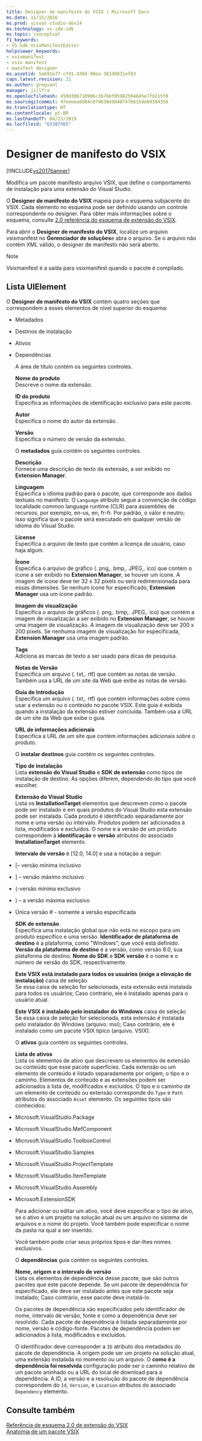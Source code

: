 ```yaml
---
title: Designer de manifesto do VSIX | Microsoft Docs
ms.date: 11/15/2016
ms.prod: visual-studio-dev14
ms.technology: vs-ide-sdk
ms.topic: conceptual
f1_keywords:
- VS.Sdk.VsixManifestEditor
helpviewer_keywords:
- vsixmanifest
- vsix manifest
- manifest designer
ms.assetid: 5a691e77-cf91-430d-90ea-361d9031ef83
caps.latest.revision: 21
ms.author: gregvanl
manager: jillfra
ms.openlocfilehash: 450d306718906c3b76bf05982594045e7fd215f0
ms.sourcegitcommit: 47eeeeadd84c879636e9d48747b615de69384356
ms.translationtype: HT
ms.contentlocale: pt-BR
ms.lasthandoff: 04/23/2019
ms.locfileid: "63387565"
---
```

# <a name="vsix-manifest-designer"></a>Designer de manifesto do VSIX
[!INCLUDE[vs2017banner](../includes/vs2017banner.md)]

Modifica um pacote manifesto arquivo VSIX, que define o comportamento de instalação para uma extensão do Visual Studio.  
  
 O **Designer de manifesto do VSIX** mapeia para o esquema subjacente do VSIX. Cada elemento no esquema pode ser definido usando um controle correspondente no designer. Para obter mais informações sobre o esquema, consulte [2.0 referência do esquema de extensão do VSIX](../extensibility/vsix-extension-schema-2-0-reference.md).  
  
 Para abrir o **Designer de manifesto do VSIX**, localize um arquivo vsixmanifest no **Gerenciador de soluções**e abra o arquivo. Se o arquivo não contém XML válido, o designer de manifesto não será aberto.  
  
> [!NOTE]
> Vsixmanifest é a saída para vsixmanifest quando o pacote é compilado.  
  
## <a name="uielement-list"></a>Lista UIElement  
 O **Designer de manifesto do VSIX** contém quatro seções que correspondem a esses elementos de nível superior do esquema:  
  
- Metadados  
  
- Destinos de instalação  
  
- Ativos  
  
- Dependências  
  
  A área de título contém os seguintes controles.  
  
  **Nome do produto**  
  Descreve o nome da extensão.  
  
  **ID do produto**  
  Especifica as informações de identificação exclusivo para este pacote.  
  
  **Autor**  
  Especifica o nome do autor da extensão.  
  
  **Versão**  
  Especifica o número de versão da extensão.  
  
  O **metadados** guia contém os seguintes controles.  
  
  **Descrição**  
  Fornece uma descrição de texto da extensão, a ser exibido no **Extension Manager**.  
  
  **Linguagem**  
  Especifica o idioma padrão para o pacote, que corresponde aos dados textuais no manifesto. O `Language` atributo segue a convenção de código localidade common language runtime (CLR) para assemblies de recursos, por exemplo, en-us, en, fr-fr. Por padrão, o valor é neutro; Isso significa que o pacote será executado em qualquer versão de idioma do Visual Studio.  
  
  **License**  
  Especifica o arquivo de texto que contém a licença de usuário, caso haja algum.  
  
  **Ícone**  
  Especifica o arquivo de gráfico (. png,. bmp,. JPEG,. ico) que contém o ícone a ser exibido no **Extension Manager**, se houver um ícone. A imagem de ícone deve ter 32 x 32 pixels ou será redimensionada para essas dimensões. Se nenhum ícone for especificado, **Extension Manager** usa um ícone padrão.  
  
  **Imagem de visualização**  
  Especifica o arquivo de gráficos (. png,. bmp,. JPEG,. ico) que contém a imagem de visualização a ser exibido no **Extension Manager**, se houver uma imagem de visualização. A imagem de visualização deve ser 200 x 200 pixels. Se nenhuma imagem de visualização for especificada, **Extension Manager** usa uma imagem padrão.  
  
  **Tags**  
  Adiciona as marcas de texto a ser usado para dicas de pesquisa.  
  
  **Notas de Versão**  
  Especifica um arquivo (. txt,. rtf) que contém as notas de versão. Também usa a URL de um site da Web que exibe as notas de versão.  
  
  **Guia de Introdução**  
  Especifica um arquivo (. txt,. rtf) que contém informações sobre como usar a extensão ou o conteúdo no pacote VSIX. Este guia é exibida quando a instalação da extensão estiver concluída. Também usa a URL de um site da Web que exibe o guia.  
  
  **URL de informações adicionais**  
  Especifica a URL de um site que contém informações adicionais sobre o produto.  
  
  O **instalar destinos** guia contém os seguintes controles.  
  
  **Tipo de instalação**  
  Lista **extensão do Visual Studio** e **SDK de extensão** como tipos de instalação de destino. As opções diferem, dependendo do tipo que você escolher.  
  
  **Extensão do Visual Studio**  
  Lista os **InstallationTarget** elementos que descrevem como o pacote pode ser instalado e em quais produtos do Visual Studio esta extensão pode ser instalada. Cada produto é identificado separadamente por nome e uma versão ou intervalo.  Produtos podem ser adicionados à lista, modificados e excluídos. O nome e a versão de um produto correspondem à **identificação** e **versão** atributos do associado **InstallationTarget** elemento.  
  
  **Intervalo de versão** é [12.0, 14.0] e usa a notação a seguir:  
  
- [– versão mínima inclusivo  
  
- ] – versão máximo inclusivo  
  
- (-versão mínima exclusivo  
  
- ) – a versão máxima exclusivo  
  
- Única versão # - somente a versão especificada  
  
  **SDK de extensão**  
  Especifica uma instalação global que não está no escopo para um produto específico e uma versão. **Identificador de plataforma de destino** é a plataforma, como "Windows", que você está definido. **Versão da plataforma de destino** é a versão, como versão 8.0, sua plataforma de destino. **Nome do SDK** e **SDK versão** é o nome e o número de versão do SDK, respectivamente.  
  
  **Este VSIX está instalado para todos os usuários (exige a elevação de instalação)** caixa de seleção  
  Se essa caixa de seleção for selecionada, esta extensão está instalada para todos os usuários; Caso contrário, ele é instalado apenas para o usuário atual.  
  
  **Este VSIX é instalado pelo instalador do Windows** caixa de seleção  
  Se essa caixa de seleção for selecionada, esta extensão é instalada pelo instalador do Windows (arquivo. msi); Caso contrário, ele é instalado como um pacote VSIX típico (arquivo. VSIX).  
  
  O **ativos** guia contém os seguintes controles.  
  
  **Lista de ativos**  
  Lista os elementos de ativo que descrevem os elementos de extensão ou conteúdo que esse pacote superfícies. Cada extensão ou um elemento de conteúdo é listado separadamente por origem, o tipo e o caminho. Elementos de conteúdo e as extensões podem ser adicionados à lista de, modificados e excluídos. O tipo e o caminho de um elemento de conteúdo ou extensão corresponde do `Type` e `Path` atributos do associado `Asset` elemento. Os seguintes tipos são conhecidos:  
  
- Microsoft.VisualStudio.Package  
  
- Microsoft.VisualStudio.MefComponent  
  
- Microsoft.VisualStudio.ToolboxControl  
  
- Microsoft.VisualStudio.Samples  
  
- Microsoft.VisualStudio.ProjectTemplate  
  
- Microsoft.VisualStudio.ItemTemplate  
  
- Microsoft.VisualStudio.Assembly  
  
- Microsoft.ExtensionSDK  
  
  Para adicionar ou editar um ativo, você deve especificar o tipo de ativo, se o ativo é um projeto na solução atual ou um arquivo no sistema de arquivos e o nome do projeto. Você também pode especificar o nome da pasta na qual a ser inserido.  
  
  Você também pode criar seus próprios tipos e dar-lhes nomes exclusivos.  
  
  O **dependências** guia contém os seguintes controles.  
  
  **Nome, origem e o intervalo de versão**  
  Lista os elementos de dependência desse pacote, que são outros pacotes que este pacote depende. Se um pacote de dependência for especificado, ele deve ser instalado antes que este pacote seja instalado; Caso contrário, esse pacote deve instalá-lo.  
  
  Os pacotes de dependência são especificados pelo identificador de nome, intervalo de versão, fonte e como a dependência deve ser resolvido. Cada pacote de dependência é listada separadamente por nome, versão e código-fonte. Pacotes de dependência podem ser adicionados à lista, modificados e excluídos.  
  
  O identificador deve corresponder a `ID` atributo dos metadados do pacote de dependência. A origem pode ser um projeto na solução atual, uma extensão instalada no momento ou um arquivo. O **como é a dependência foi resolvida** configuração pode ser o caminho relativo de um pacote aninhado ou a URL do local de download para a dependência. A ID, a versão e a resolução do pacote de dependência correspondem do `Id`, `Version`, e `Location` atributos do associado `Dependency` elemento.  
  
## <a name="see-also"></a>Consulte também  
 [Referência de esquema 2.0 de extensão do VSIX](../extensibility/vsix-extension-schema-2-0-reference.md)   
 [Anatomia de um pacote VSIX](../extensibility/anatomy-of-a-vsix-package.md)
